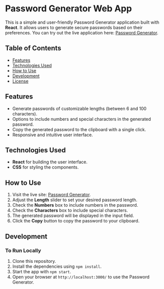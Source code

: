 # Password Generator Web App

This is a simple and user-friendly Password Generator application built with **React**. It allows users to generate secure passwords based on their preferences. You can try out the live application here: [Password Generator](https://password-generator-psi-ashy.vercel.app/).

## Table of Contents

- [Features](#features)
- [Technologies Used](#technologies-used)
- [How to Use](#how-to-use)
- [Development](#development)
- [License](#license)

## Features

- Generate passwords of customizable lengths (between 6 and 100 characters).
- Options to include numbers and special characters in the generated password.
- Copy the generated password to the clipboard with a single click.
- Responsive and intuitive user interface.

## Technologies Used

- **React** for building the user interface.
- **CSS** for styling the components.

## How to Use

1. Visit the live site: [Password Generator](https://password-generator-psi-ashy.vercel.app/).
2. Adjust the **Length** slider to set your desired password length.
3. Check the **Numbers** box to include numbers in the password.
4. Check the **Characters** box to include special characters.
5. The generated password will be displayed in the input field.
6. Click the **Copy** button to copy the password to your clipboard.

## Development

### To Run Locally

1. Clone this repository.
2. Install the dependencies using `npm install`.
3. Start the app with `npm start`.
4. Open your browser at `http://localhost:3000/` to use the Password Generator.



